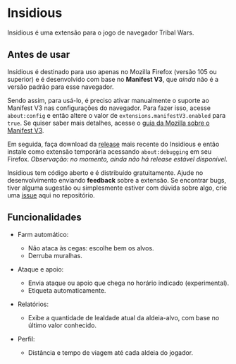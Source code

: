 # Insidious
Insidious é uma extensão para o jogo de navegador Tribal Wars.

## Antes de usar
Insidious é destinado para uso apenas no Mozilla Firefox (versão 105 ou superior) e é desenvolvido com base no **Manifest V3**, que *ainda* não é a versão padrão para esse navegador.

Sendo assim, para usá-lo, é preciso ativar manualmente o suporte ao Manifest V3 nas configurações do navegador. Para fazer isso, acesse `about:config` e então altere o valor de `extensions.manifestV3.enabled` para `true`. Se quiser saber mais detalhes, acesse o [guia da Mozilla sobre o Manifest V3](https://extensionworkshop.com/documentation/develop/manifest-v3-migration-guide/).

Em seguida, faça download da [release](https://github.com/ferreira-tb/insidious/releases) mais recente do Insidious e então instale como extensão temporária acessando `about:debugging` em seu Firefox. *Observação: no momento, ainda não há release estável disponível.*

Insidious tem código aberto e é distribuído gratuitamente. Ajude no desenvolvimento enviando **feedback** sobre a extensão. Se encontrar bugs, tiver alguma sugestão ou simplesmente estiver com dúvida sobre algo, crie uma [issue](https://github.com/ferreira-tb/insidious/issues) aqui no repositório.

## Funcionalidades
- Farm automático:
    - Não ataca às cegas: escolhe bem os alvos.
    - Derruba muralhas.

- Ataque e apoio:
    - Envia ataque ou apoio que chega no horário indicado (experimental).
    - Etiqueta automaticamente.

- Relatórios:
    - Exibe a quantidade de lealdade atual da aldeia-alvo, com base no último valor conhecido.

- Perfil:
    - Distância e tempo de viagem até cada aldeia do jogador.
